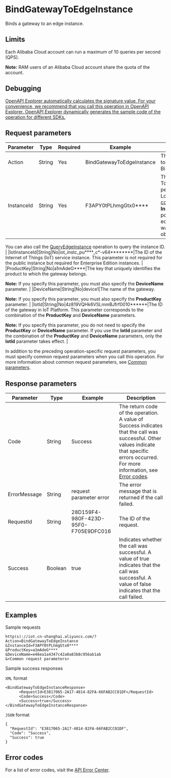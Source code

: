 # BindGatewayToEdgeInstance

Binds a gateway to an edge instance.

## Limits

Each Alibaba Cloud account can run a maximum of 10 queries per second \(QPS\).

**Note:** RAM users of an Alibaba Cloud account share the quota of the account.

## Debugging

[OpenAPI Explorer automatically calculates the signature value. For your convenience, we recommend that you call this operation in OpenAPI Explorer. OpenAPI Explorer dynamically generates the sample code of the operation for different SDKs.](https://api.aliyun.com/#product=Iot&api=BindGatewayToEdgeInstance&type=RPC&version=2018-01-20)

## Request parameters

|Parameter|Type|Required|Example|Description|
|---------|----|--------|-------|-----------|
|Action|String|Yes|BindGatewayToEdgeInstance|The operation that you want to perform. Set the value to BindGatewayToEdgeInstance. |
|InstanceId|String|Yes|F3APY0tPLhmgGtx0\*\*\*\*|The ID of the edge instance. To obtain the instance ID, perform the following steps: Log on to the [Link IoT Edge console](https://iot.console.aliyun.com/le/instance/list). On the **Edge Instances** page, move the pointer over the name of the edge instance to which you want to bind a gateway and obtain the instance ID.

You can also call the [QueryEdgeInstance](~~135214~~) operation to query the instance ID. |
|IotInstanceId|String|No|iot\_instc\_pu\*\*\*\*\_c\*-v64\*\*\*\*\*\*\*\*|The ID of the Internet of Things \(IoT\) service instance. This parameter is not required for the public instance but required for Enterprise Edition instances. |
|ProductKey|String|No|a1mAdeG\*\*\*\*|The key that uniquely identifies the product to which the gateway belongs.

**Note:** If you specify this parameter, you must also specify the **DeviceName** parameter. |
|DeviceName|String|No|device1|The name of the gateway.

**Note:** If you specify this parameter, you must also specify the **ProductKey** parameter. |
|IotId|String|No|4z819VQHk6VSLmmBJfrf0010\*\*\*\*\*\*|The ID of the gateway in IoT Platform. This parameter corresponds to the combination of the **ProductKey** and **DeviceName** parameters.

**Note:** If you specify this parameter, you do not need to specify the **ProductKey** or **DeviceName** parameter. If you use the **IotId** parameter and the combination of the **ProductKey** and **DeviceName** parameters, only the **IotId** parameter takes effect. |

In addition to the preceding operation-specific request parameters, you must specify common request parameters when you call this operation. For more information about common request parameters, see [Common parameters](~~30561~~).

## Response parameters

|Parameter|Type|Example|Description|
|---------|----|-------|-----------|
|Code|String|Success|The return code of the operation. A value of Success indicates that the call was successful. Other values indicate that specific errors occurred. For more information, see [Error codes](~~135200~~). |
|ErrorMessage|String|request parameter error|The error message that is returned if the call failed. |
|RequestId|String|28D159F4-980F-423D-95F0-F705E9DFC016|The ID of the request. |
|Success|Boolean|true|Indicates whether the call was successful. A value of true indicates that the call was successful. A value of false indicates that the call failed. |

## Examples

Sample requests

```
http(s)://iot.cn-shanghai.aliyuncs.com/? Action=BindGatewayToEdgeInstance
&InstanceId=F3APY0tPLhmgGtx0****
&ProductKey=a1mAdeG****
&DeviceName=e46ea1a4347c42a0a83b8c956ab1ab
&<Common request parameters>
```

Sample success responses

`XML` format

```
<BindGatewayToEdgeInstanceResponse>
      <RequestId>E3817065-2A17-4814-82FA-66FAB2CC01DF</RequestId>
      <Code>Success</Code>
      <Success>true</Success>
</BindGatewayToEdgeInstanceResponse>
```

`JSON` format

```
{
  "RequestId": "E3817065-2A17-4814-82FA-66FAB2CC01DF",
  "Code": "Success",
  "Success": true
}
```

## Error codes

For a list of error codes, visit the [API Error Center](https://error-center.alibabacloud.com/status/product/Iot).

